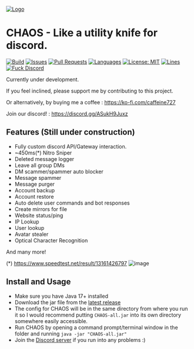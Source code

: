 [![Logo](https://caffeine.moe/CHAOS/logo-min.jpg)](https://caffeine.moe/CHAOS/)
# CHAOS - Like a utility knife for discord.

[![Build](https://github.com/caffeine-moe/CHAOS/workflows/Build/badge.svg)](https://github.com/caffeine-moe/CHAOS/actions/workflows/ci.yml) [![Issues](https://img.shields.io/github/issues/caffeine-moe/CHAOS)](https://github.com/caffeine-moe/CHAOS/issues) [![Pull Requests](https://img.shields.io/github/issues-pr/caffeine-moe/CHAOS)](https://github.com/caffeine-moe/CHAOS/pulls) [![Languages](https://img.shields.io/github/languages/top/caffeine-moe/CHAOS)](https://github.com/caffeine-moe/CHAOS/search?l=kotlin&type=code) [![License: MIT](https://img.shields.io/github/license/caffeine-moe/CHAOS)](https://mit-license.org/) [![Lines](https://img.shields.io/tokei/lines/github/caffeine-moe/CHAOS)]() [![Fuck Discord](https://img.shields.io/badge/Fuck-Discord-critical)](https://discord.com/developers/docs/topics/oauth2#bot-vs-user-accounts)


Currently under development.

If you feel inclined, please support me by contributing to this project. 

Or alternatively, by buying me a coffee : https://ko-fi.com/caffeine727

Join our discord! : https://discord.gg/ASukH9Juxz

## Features (Still under construction)
- Fully custom discord API/Gateway interaction.
- ~450ms(*) Nitro Sniper
- Deleted message logger
- Leave all group DMs
- DM scammer/spammer auto blocker
- Message spammer
- Message purger
- Account backup
- Account restore
- Auto delete user commands and bot responses
- Create mirrors for file
- Website status/ping
- IP Lookup
- User lookup
- Avatar stealer
- Optical Character Recognition

And many more!

(*) https://www.speedtest.net/result/13161426797
![image](https://user-images.githubusercontent.com/45857025/168665832-740ef04b-1511-46ef-be0b-37cf1b571a46.png)

## Install and Usage
- Make sure you have Java 17+ installed
- Download the jar file from the [latest release](https://github.com/caffeine-moe/CHAOS/releases/latest)
- The config for CHAOS will be in the same directory from where you run it so I would recommend putting `CHAOS-all.jar` into its own directory somewhere easily accessible.
- Run CHAOS by opening a command prompt/terminal window in the folder and running `java -jar "CHAOS-all.jar"`
- Join the [Discord server](https://discord.gg/ASukH9Juxz) if you run into any problems :)
